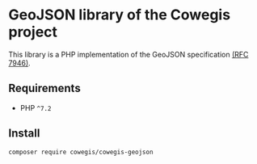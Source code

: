 # GeoJSON library of the Cowegis project

This library is a PHP implementation of the GeoJSON specification [(RFC 7946)](https://tools.ietf.org/html/rfc7946).

## Requirements

- PHP `^7.2`

## Install

`composer require cowegis/cowegis-geojson`
